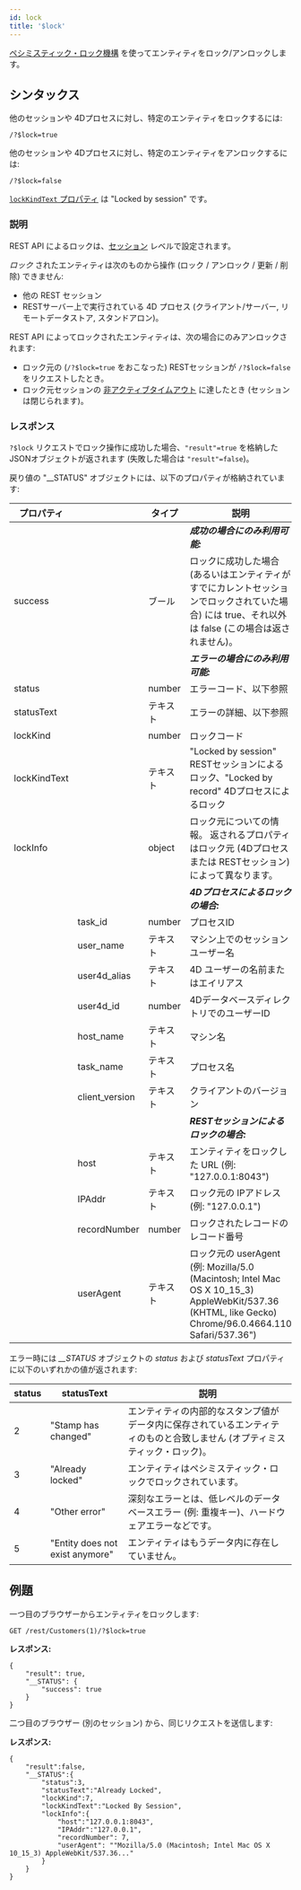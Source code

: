 ```yaml
---
id: lock
title: '$lock'
---
```



[ペシミスティック・ロック機構](../ORDA/entities.md#ペシミスティック・ロック) を使ってエンティティをロック/アンロックします。


## シンタックス

他のセッションや 4Dプロセスに対し、特定のエンティティをロックするには:

```
/?$lock=true
```


他のセッションや 4Dプロセスに対し、特定のエンティティをアンロックするには:

```
/?$lock=false
```


[`lockKindText` プロパティ](../API/EntityClass.html#lock) は "Locked by session" です。


### 説明

REST API によるロックは、[セッション](authUsers.md#セッションの開始) レベルで設定されます。

*ロック* されたエンティティは次のものから操作 (ロック / アンロック / 更新 / 削除) できません:

- 他の REST セッション
- RESTサーバー上で実行されている 4D プロセス (クライアント/サーバー, リモートデータストア, スタンドアロン)。

REST API によってロックされたエンティティは、次の場合にのみアンロックされます:

- ロック元の (`/?$lock=true` をおこなった) RESTセッションが `/?$lock=false` をリクエストしたとき。
- ロック元セッションの [非アクティブタイムアウト]($directory.md) に達したとき (セッションは閉じられます)。

### レスポンス

`?$lock` リクエストでロック操作に成功した場合、`"result"=true` を格納した JSONオブジェクトが返されます (失敗した場合は `"result"=false`)。

戻り値の "__STATUS" オブジェクトには、以下のプロパティが格納されています:

| プロパティ        |                | タイプ    | 説明                                                                                                                                                |
| ------------ | -------------- | ------ | ------------------------------------------------------------------------------------------------------------------------------------------------- |
|              |                |        | ***成功の場合にのみ利用可能:***                                                                                                                               |
| success      |                | ブール    | ロックに成功した場合 (あるいはエンティティがすでにカレントセッションでロックされていた場合) には true、それ以外は false (この場合は返されません)。                                                                |
|              |                |        | ***エラーの場合にのみ利用可能:***                                                                                                                              |
| status       |                | number | エラーコード、以下参照                                                                                                                                       |
| statusText   |                | テキスト   | エラーの詳細、以下参照                                                                                                                                       |
| lockKind     |                | number | ロックコード                                                                                                                                            |
| lockKindText |                | テキスト   | "Locked by session" RESTセッションによるロック、"Locked by record" 4Dプロセスによるロック                                                                               |
| lockInfo     |                | object | ロック元についての情報。 返されるプロパティはロック元 (4Dプロセスまたは RESTセッション) によって異なります。                                                                                      |
|              |                |        | ***4Dプロセスによるロックの場合:***                                                                                                                            |
|              | task_id        | number | プロセスID                                                                                                                                            |
|              | user_name      | テキスト   | マシン上でのセッションユーザー名                                                                                                                                  |
|              | user4d_alias   | テキスト   | 4D ユーザーの名前またはエイリアス                                                                                                                                |
|              | user4d_id      | number | 4DデータベースディレクトリでのユーザーID                                                                                                                            |
|              | host_name      | テキスト   | マシン名                                                                                                                                              |
|              | task_name      | テキスト   | プロセス名                                                                                                                                             |
|              | client_version | テキスト   | クライアントのバージョン                                                                                                                                      |
|              |                |        | ***RESTセッションによるロックの場合:***                                                                                                                         |
|              | host           | テキスト   | エンティティをロックした URL (例: "127.0.0.1:8043")                                                                                                            |
|              | IPAddr         | テキスト   | ロック元の IPアドレス (例: "127.0.0.1")                                                                                                                     |
|              | recordNumber   | number | ロックされたレコードのレコード番号                                                                                                                                 |
|              | userAgent      | テキスト   | ロック元の userAgent (例: Mozilla/5.0 (Macintosh; Intel Mac OS X 10_15_3) AppleWebKit/537.36 (KHTML, like Gecko) Chrome/96.0.4664.110 Safari/537.36") |


エラー時には *__STATUS* オブジェクトの *status* および *statusText* プロパティに以下のいずれかの値が返されます:

| status | statusText                      | 説明                                                              |
| ------ | ------------------------------- | --------------------------------------------------------------- |
| 2      | "Stamp has changed"             | エンティティの内部的なスタンプ値がデータ内に保存されているエンティティのものと合致しません (オプティミスティック・ロック)。 |
| 3      | "Already locked"                | エンティティはペシミスティック・ロックでロックされています。                                  |
| 4      | "Other error"                   | 深刻なエラーとは、低レベルのデータベースエラー (例: 重複キー)、ハードウェアエラーなどです。                |
| 5      | "Entity does not exist anymore" | エンティティはもうデータ内に存在していません。                                         |




## 例題


一つ目のブラウザーからエンティティをロックします:

```
GET /rest/Customers(1)/?$lock=true
```

**レスポンス:**

```
{
    "result": true,
    "__STATUS": {
        "success": true
    }
}
```

二つ目のブラウザー (別のセッション) から、同じリクエストを送信します:

**レスポンス:**

```
{
    "result":false,
    "__STATUS":{
        "status":3,
        "statusText":"Already Locked",
        "lockKind":7,
        "lockKindText":"Locked By Session",
        "lockInfo":{
            "host":"127.0.0.1:8043",
            "IPAddr":"127.0.0.1",
            "recordNumber": 7,
            "userAgent": ""Mozilla/5.0 (Macintosh; Intel Mac OS X 10_15_3) AppleWebKit/537.36..."
        }
    }
}
```

